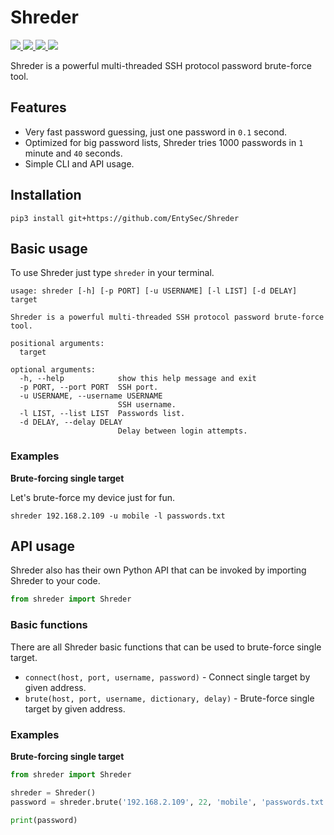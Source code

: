 # Shreder

<p>
    <a href="https://entysec.com">
        <img src="https://img.shields.io/badge/developer-EntySec-blue.svg">
    </a>
    <a href="https://github.com/EntySec/Shreder">
        <img src="https://img.shields.io/badge/language-Python-blue.svg">
    </a>
    <a href="https://github.com/EntySec/Shreder/forks">
        <img src="https://img.shields.io/github/forks/EntySec/Shreder?color=green">
    </a>
    <a href="https://github.com/EntySec/Shreder/stargazers">
        <img src="https://img.shields.io/github/stars/EntySec/Shreder?color=yellow">
    </a>
</p>

Shreder is a powerful multi-threaded SSH protocol password brute-force tool.

## Features

* Very fast password guessing, just one password in `0.1` second.
* Optimized for big password lists, Shreder tries 1000 passwords in `1` minute and `40` seconds.
* Simple CLI and API usage.

## Installation

```shell
pip3 install git+https://github.com/EntySec/Shreder
```

## Basic usage

To use Shreder just type `shreder` in your terminal.

```
usage: shreder [-h] [-p PORT] [-u USERNAME] [-l LIST] [-d DELAY] target

Shreder is a powerful multi-threaded SSH protocol password brute-force tool.

positional arguments:
  target

optional arguments:
  -h, --help            show this help message and exit
  -p PORT, --port PORT  SSH port.
  -u USERNAME, --username USERNAME
                        SSH username.
  -l LIST, --list LIST  Passwords list.
  -d DELAY, --delay DELAY
                        Delay between login attempts.
```

### Examples

**Brute-forcing single target**

Let's brute-force my device just for fun.

```shell
shreder 192.168.2.109 -u mobile -l passwords.txt
```

## API usage

Shreder also has their own Python API that can be invoked by importing Shreder to your code.

```python
from shreder import Shreder
```

### Basic functions

There are all Shreder basic functions that can be used to brute-force single target.

* `connect(host, port, username, password)` - Connect single target by given address.
* `brute(host, port, username, dictionary, delay)` - Brute-force single target by given address.

### Examples

**Brute-forcing single target**

```python
from shreder import Shreder

shreder = Shreder()
password = shreder.brute('192.168.2.109', 22, 'mobile', 'passwords.txt')

print(password)
```
